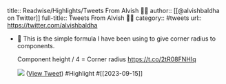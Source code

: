 title:: Readwise/Highlights/Tweets From Alvish 🧙‍♂️
author:: [[@alvishbaldha on Twitter]]
full-title:: Tweets From Alvish 🧙‍♂️
category:: #tweets
url:: https://twitter.com/alvishbaldha
- 🧈 This is the simple formula I have been using to give corner radius to components.
  
  Component height / 4 = Corner radius https://t.co/2tR08FNHIq
  
  ![](https://pbs.twimg.com/media/F6DGsL4aUAA-3JP.jpg) ([View Tweet](https://twitter.com/alvishbaldha/status/1702579952959504752)) #Highlight #[[2023-09-15]]